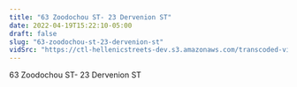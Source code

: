 ```yaml
---
title: "63 Zoodochou ST- 23 Dervenion ST"
date: 2022-04-19T15:22:10-05:00
draft: false
slug: "63-zoodochou-st-23-dervenion-st"
vidSrc: "https://ctl-hellenicstreets-dev.s3.amazonaws.com/transcoded-videos/63%20Zoodochou%20ST-%2023%20Dervenion%20ST.mp4"
---
```


63 Zoodochou ST- 23 Dervenion ST

